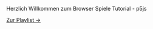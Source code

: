 Herzlich Willkommen zum Browser Spiele Tutorial - p5js

[Zur Playlist →](https://www.youtube.com/watch?v=T13udU5rMps&list=PLuQ3TprUi9SucZGJ0B67NaITcXqaa1HvO)

